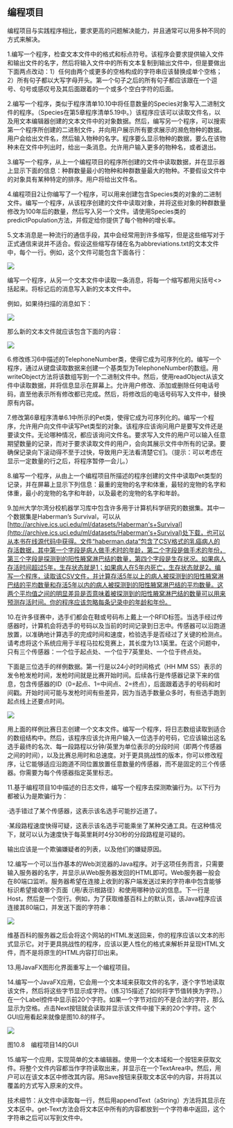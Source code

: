    

## 编程项目

编程项目与实践程序相比，要求更高的问题解决能力，并且通常可以用多种不同的方式来解决。

1.编写一个程序，检查文本文件中的格式和标点符号。该程序会要求提供输入文件和输出文件的名字，然后将输入文件中的所有文本复制到输出文件中，但是要做出下面两点改动：1）任何由两个或更多的空格构成的字符串应该替换成单个空格；2）所有句子都以大写字母开头。第一个句子之后的所有句子都应该跟在一个逗号、句号或感叹号及其后面跟着的一个或多个空白字符的后面。

2.编写一个程序，类似于程序清单10.10中将任意数量的Species对象写入二进制文件的程序。（Species在第5章程序清单5.19中。）该程序应该可以读取文件名，以及用文本编辑器创建的文本文件中的对象数据。然后，编写另一个程序，可以搜索第一个程序所创建的二进制文件，并向用户展示所有要求展示的濒危物种的数据。用户会给出文件名，然后输入物种的名字。程序要么显示物种的数据，要么在该物种未在文件中列出时，给出一条消息。允许用户输入更多的物种名，或者退出。

3.编写一个程序，从上一个编程项目的程序所创建的文件中读取数据，并在显示器上显示下面的信息：种群数量最小的物种和种群数量最大的物种。不要假设文件中的对象具有某种特定的排序。用户将给出文件名。

4.编程项目2让你编写了一个程序，可以用来创建包含Species类的对象的二进制文件。编写一个程序，从该程序创建的文件中读取对象，并将这些对象的种群数量修改为100年后的数量，然后写入另一个文件。请使用Species类的predictPopulation方法，并假定给你提供了每个物种的增长率。

5.文本消息是一种流行的通信手段，其中会经常用到许多缩写，但是这些缩写对于正式通信来说并不适合。假设这些缩写存储在名为abbreviations.txt的文本文件中，每个一行。例如，这个文件可能包含下面各行：

![](../Images/image11194.gif)

编写一个程序，从另一个文本文件中读取一条消息，将每一个缩写都用尖括号<>括起来。将标记后的消息写入新的文本文件中。

例如，如果待扫描的消息如下：

![](../Images/image11195.gif)

那么新的文本文件就应该包含下面的内容：

![](../Images/image11196.gif)

6.修改练习6中描述的TelephoneNumber类，使得它成为可序列化的。编写一个程序，通过从键盘读取数据来创建一个基类型为TelephoneNumber的数组。用writeObject方法将该数组写到一个二进制文件中。然后，使用readObject从该文件中读取数据，并将信息显示在屏幕上。允许用户修改、添加或删除任何电话号码，直至他表示所有修改都已完成。然后，将修改后的电话号码写入文件中，替换原有内容。

7.修改第6章程序清单6.1中所示的Pet类，使得它成为可序列化的。编写一个程序，允许用户向文件中读写Pet类型的对象。该程序应该询问用户是要写文件还是要读文件。无论哪种情况，都应该询问文件名。要求写入文件的用户可以输入任意期望数量的记录，而对于要求读取文件的用户，会向其展示文件中所有的记录。要确保记录向下滚动得不至于过快，导致用户无法看清楚它们。（提示：可以考虑在显示一定数量的行之后，将程序暂停一会儿。）

8.编写一个程序，从由上一个编程项目所描述的程序创建的文件中读取Pet类型的记录，并在屏幕上显示下列信息：最重的宠物的名字和体重，最轻的宠物的名字和体重，最小的宠物的名字和年龄，以及最老的宠物的名字和年龄。

9.加州大学尔湾分校机器学习库中包含许多用于计算机科学研究的数据集。其中一个数据集是Haberman’s Survival，可以从[http://archive.ics.uci.edu/ml/datasets/Haberman's+Survival](http://archive.ics.uci.edu/ml/datasets/Haberman's+Survival)处下载，也可以从本书在线源代码中获得。文件“haberman.data”包含了CSV格式的乳癌病人的存活数据，其中第一个字段是病人做手术时的年龄，第二个字段是做手术的年份，第三个字段是探测到的阳性腋窝淋巴结的数量，第四个字段是生存状况。如果病人存活时间超过5年，生存状态就是1；如果病人在5年内死亡，生存状态就是2。编写一个程序，读取该CSV文件，并计算存活5年以上的病人被探测到的阳性腋窝淋巴结的平均数量和存活5年以内的病人被探测到的阳性腋窝淋巴结的平均数量。这两个平均值之间的明显差异是否意味着被探测到的阳性腋窝淋巴结的数量可以用来预测存活时间。你的程序应该忽略每条记录中的年龄和年份。

10.在许多径赛中，选手们都会在鞋或号码布上戴上一个RFID标签。当选手经过传感器时，计算机会将选手的号码以及当前的时间记录到日志中。传感器可以沿跑道放置，以准确地计算选手的完成时间和速度，检验选手是否经过了关键的检测点。请考虑将这个系统应用于半程马拉松竞赛上，其长度为13.1英里。在这个问题中，只有三个传感器：一个位于起点处、一个位于7英里处、一个位于终点处。

下面是三位选手的样例数据。第一行是以24小时时间格式（HH MM SS）表示的发令枪发枪时间，发枪时间就是比赛开始时间。后续各行是传感器记录下来的信息，包含传感器的ID（0=起点、1=中间点、2=终点），后面跟着选手的号码和时间戳。开始时间可能与发枪时间有些差异，因为当选手数量众多时，有些选手跑到起点线上还要点时间。

![](../Images/image11197.gif)

用上面的样例比赛日志创建一个文本文件。编写一个程序，将日志数组读取到适合的数组结构中。然后，该程序应该允许用户输入一位选手的号码，它应该输出这名选手最终的名次、每一段路程以分钟/英里为单位表示的分段时间（即两个传感器之间的时间），以及比赛总用时和总速度。对于更具挑战性的版本，你可以修改程序，让它能够适应沿跑道不同位置放置任意数量的传感器，而不是固定的三个传感器。你需要为每个传感器指定英里标志。

11.基于编程项目10中描述的日志文件，编写一个程序去探测欺骗行为。以下行为都被认为是欺骗行为：

·选手错过了某个传感器，这表示该名选手可能抄近道了。

·某段路程速度快得可疑，这表示该名选手可能乘坐了某种交通工具。在这种情况下，就可以认为速度快于每英里耗时4分30秒的分段路程是可疑的。

输出应该是一个欺骗嫌疑者的列表，以及他们的嫌疑原因。

12.编写一个可以当作基本的Web浏览器的Java程序。对于这项任务而言，只需要输入服务器的名字，并显示从Web服务器发回的HTML即可。Web服务器一般会在80端口监听。服务器希望在连接上收到的客户端发送过来的字符串中包含能够标识希望接收哪个页面（用/表示根路径）和使用哪种协议的信息。下一行是Host，然后是一个空行。例如，为了获取维基百科上的默认页，该Java程序应该连接其80端口，并发送下面的字符串：

![](0-Assets/Epubook/程序员编程语言经典合集（计算机科学丛书5册套装），javapython编程语言含经典教材龙书《编译原理》%20(Bruce%20Eckel%20%20Alfred%20V.%20Aho%20%20Monica%20S.%20Lam%20etc.)%20(Z-Library)/images/image11198.jpeg)

维基百科的服务器之后会将这个网站的HTML发送回来，你的程序应该以文本的形式显示它。对于更具挑战性的程序，应该以更人性化的格式来解析并呈现HTML文件，而不是将原生的HTML内容打印出来。

13.用JavaFX图形化界面重写上一个编程项目。

14.编写一个JavaFX应用，它会用一个文本域来获取文件的名字，逐个字节地读取该文件，然后将这些字节显示成字符。（练习15描述了如何将字节值转换为字符。）在一个Label控件中显示前20个字符。如果一个字节对应的不是合法的字符，那么显示为空格。点击Next按钮就会读取并显示该文件中接下来的20个字符。这个GUI应用看起来就像是图10.8的样子。

![](0-Assets/Epubook/程序员编程语言经典合集（计算机科学丛书5册套装），javapython编程语言含经典教材龙书《编译原理》%20(Bruce%20Eckel%20%20Alfred%20V.%20Aho%20%20Monica%20S.%20Lam%20etc.)%20(Z-Library)/images/image11199.jpeg)

图10.8　编程项目14的GUI

15.编写一个应用，实现简单的文本编辑器。使用一个文本域和一个按钮来获取文件。将整个文件内容都当作字符读取出来，并显示在一个TextArea中。然后，用户可以在该文本区中修改其内容。用Save按钮来获取文本区中的内容，并将其以覆盖的方式写入原来的文件。

技术细节：从文件中读取每一行，然后用appendText（aString）方法将其显示在文本区中。get-Text方法会将文本区中所有的内容都放到一个字符串中返回，这个字符串之后可以写到文件中。